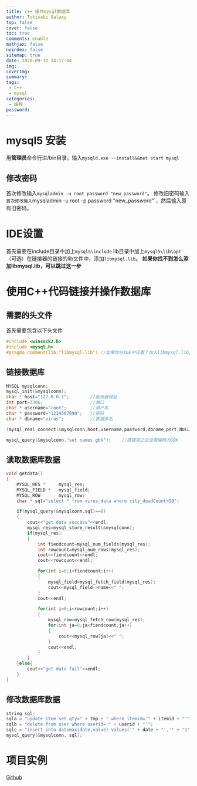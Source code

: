 ```yaml
---
title: c++ 操作mysql数据库
author: Tokisaki Galaxy
top: false
cover: false
toc: true
comments: enable
mathjax: false
noindex: false
sitemap: true
date: 2020-09-12 14:17:04
img:
coverImg:
summary:
tags:
 - C++
 - mysql
categories:
 - 编程
password:
---
```


# mysql5 安装

用**管理员**命令行进/bin目录，输入`mysqld.exe --install&&net start mysql`

## 修改密码

首次修改输入`mysqladmin -u root password "new_password"`。
修改旧密码输入`首次修改输入`mysqladmin -u root -p password "new_password"`，然后输入原有旧密码。

# IDE设置

首先需要在include目录中加上`mysql5\include`
lib目录中加上`mysql5\lib\opt`
（可选）在链接器的链接的lib文件中，添加`libmysql.lib`。
**如果你找不到怎么添加libmysql.lib，可以跳过这一步**

# 使用C++代码链接并操作数据库

## 需要的头文件
首先需要包含以下头文件
```c++
#include <winsock2.h>
#include <mysql.h>
#pragma comment(lib,"libmysql.lib") //如果你在IDE中设置了加入libmysql.lib,就可以不需要这一行，但是你加上去也没事
```

## 链接数据库
```c++
MYSQL mysqlconn;
mysql_init(&mysqlconn);
char * host="127.0.0.1";        //服务器地址
int port=3306;                  //端口
char * username="root";         //用户名
char * password="1234567890";   //密码
char * dbname="virus";          //数据库名

(mysql_real_connect(&mysqlconn,host,username,password,dbname,port,NULL,CLIENT_FOUND_ROWS) != NULL)?cout<<"success"<<endl:cout<<"fail"<<endl;

mysql_query(&mysqlconn,"set names gbk");    //链接完之后设置编码为GBK
```

## 读取数据库数据

```c++
void getdata()
{
    MYSQL_RES *     mysql_res;
    MYSQL_FIELD *   mysql_field;
    MYSQL_ROW       mysql_row;
    char * sql="select * from virus_data where city_deadCount>50";

    if(mysql_query(&mysqlconn,sql)==0)
    {
        cout<<"get data success"<<endl;
        mysql_res=mysql_store_result(&mysqlconn);
        if(mysql_res)
        {
            int fiendcount=mysql_num_fields(mysql_res);
            int rowcount=mysql_num_rows(mysql_res);
            cout<<fiendcount<<endl;
            cout<<rowcount<<endl;

            for(int i=0;i<fiendcount;i++)
            {
                mysql_field=mysql_fetch_field(mysql_res);
                cout<<mysql_field->name<<" ";
            }
            cout<<endl;

            for(int i=0;i<rowcount;i++)
            {
                mysql_row=mysql_fetch_row(mysql_res);
                for(int ja=0;ja<fiendcount;ja++)
                {
                    cout<<mysql_row[ja]<<" ";
                }
                cout<<endl;
            }
        }
    }else{
        cout<<"get data fail"<<endl;
    }
}
```

## 修改数据库数据
```c++
string sql;
sqla = "update item set qty=" + tmp + " where itemid='" + itemid + "'";   			//修改
sqlb = "delete from user where userid='" + userid + "'";							//删除
sqlc = "insert into datemax(date,value) values('" + date + "','" + "1" + "');";     //插入
mysql_query(&mysqlconn, sql);
```

# 项目实例

[Github](https://github.com/Tokisaki-Galaxy/LEARN-C)